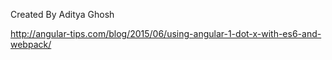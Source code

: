 Created By Aditya Ghosh

http://angular-tips.com/blog/2015/06/using-angular-1-dot-x-with-es6-and-webpack/